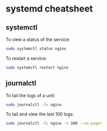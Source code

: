 # systemd cheatsheet

## systemctl

To view a status of the service:

```bash
sudo systemctl status nginx
```

To restart a service:

```bash
sudo systemctl restart nginx
```

## journalctl

To tail the logs of a unit:

```bash
sudo journalctl -fu nginx
```

To tail and view the last 100 logs:

```bash
sudo journalctl -fu nginx -n 100 --no-pager
```
